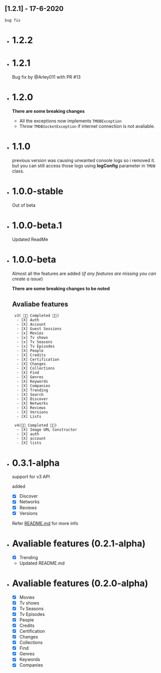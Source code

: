 ## [1.2.1] - 17-6-2020
    bug fix 
* # 1.2.2

* # 1.2.1
    Bug fix by @Arley011 with PR #13

* # 1.2.0
  **There are some breaking changes**
  * All the exceptions now implements `TMDBException`
  * Throw `TMDBSocketException` if internet connection is not avaliable.
* # 1.1.0
    previous version was causing unwanted console logs so i removed it.
but you can still access those logs using **logConfig** parameter in `TMDB` class.

* # 1.0.0-stable
    Out of beta
* # 1.0.0-beta.1
    Updated ReadMe

* # 1.0.0-beta
    Almost all the features are added
    (*if any features are missing you can create a issue*)

    **There are some breaking changes to be noted**

     ## Avaliabe features

       v3( 🎊✨ Completed 🎉🎉)
        - [X] Auth
        - [X] Account
        - [X] Guest Sessions
        - [x] Movies
        - [x] Tv shows
        - [x] Tv Seasons
        - [x] Tv Episodes 
        - [X] People
        - [X] Credits
        - [X] Certification
        - [X] Changes
        - [X] Collections
        - [X] Find
        - [X] Genres
        - [X] Keywords
        - [X] Companies
        - [X] Trending
        - [X] Search
        - [X] Discover
        - [X] Networks
        - [X] Reviews
        - [X] Versions
        - [X] Lists
    
       v4(🎊✨ Completed 🎉🎉)
        - [X] Image URL Constructor
        - [X] auth
        - [X] account
        - [X] lists


    

* # 0.3.1-alpha
  support for v3 API

  added
    - [X] Discover
    - [X] Networks
    - [X] Reviews
    - [X] Versions
  
     Refer [README.md](https://github.com/Arunnaidu3470/tmdb_api/blob/master/README.md) for more info

* # Avaliable features (0.2.1-alpha)
  - [x] Trending
  - Updated README.md

* # Avaliable features (0.2.0-alpha)
  - [x] Movies
  - [x] Tv shows
  - [x] Tv Seasons
  - [x] Tv Episodes 
  - [X] People
  - [X] Credits
  - [X] Certification
  - [X] Changes
  - [X] Collections
  - [X] Find
  - [X] Genres
  - [X] Keywords
  - [X] Companies
